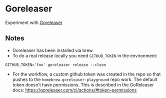 # Goreleaser

Experiment with [Goreleaser](https://goreleaser.com)

## Notes

* Goreleaser has been installed via brew.
* To do a real release locally you need `GITHUB_TOKEN` in the environment:
```
GITHUB_TOKEN='foo' goreleaser release --clean
```
* For the workflow, a custom github token was created in the repo so that pushes to the `homebrew-goreleaser-playground` repo work. The default token doesn't have permissions. This is described in the GoReleaser docs:
  https://goreleaser.com/ci/actions/#token-permissions
